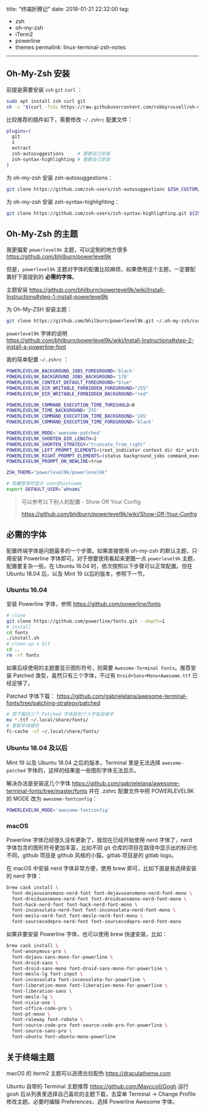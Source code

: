title: "终端折腾记"
date: 2018-01-21 22:32:00
tag:
- zsh
- oh-my-zsh
- iTerm2
- powerline
- themes
permalink: linux-terminal-zsh-notes

---

## Oh-My-Zsh 安装

前提是需要安装 `zsh` `git` `curl` ：

```sh
sudo apt install zsh curl git
sh -c "$(curl -fsSL https://raw.githubusercontent.com/robbyrussell/oh-my-zsh/master/tools/install.sh)"
```

比较推荐的插件如下，需要修改 `~/.zshrc` 配置文件：

```sh
plugins=(
  git
  z
  extract
  zsh-autosuggestions     # 需要自己安装
  zsh-syntax-highlighting # 需要自己安装
)
```

为 oh-my-zsh 安装 zsh-autosuggestions：

```sh
git clone https://github.com/zsh-users/zsh-autosuggestions $ZSH_CUSTOM/plugins/zsh-autosuggestions
```

为 oh-my-zsh 安装 zsh-syntax-highlighting：

```sh
git clone https://github.com/zsh-users/zsh-syntax-highlighting.git ${ZSH_CUSTOM:-~/.oh-my-zsh/custom}/plugins/zsh-syntax-highlighting
```

## Oh-My-Zsh 的主题

我更偏爱 `powerlevel9k` 主题，可以定制的地方很多 https://github.com/bhilburn/powerlevel9k

但是，`powerlevel9k` 主题对字体的配置比较麻烦，如果使用这个主题，一定要配置好下面提到的 **必需的字体**。

主题安装 https://github.com/bhilburn/powerlevel9k/wiki/Install-Instructions#step-1-install-powerlevel9k

为 Oh-My-ZSH 安装主题：

```sh
git clone https://github.com/bhilburn/powerlevel9k.git ~/.oh-my-zsh/custom/themes/powerlevel9k
```
`powerlevel9k` 字体的说明 https://github.com/bhilburn/powerlevel9k/wiki/Install-Instructions#step-2-install-a-powerline-font

我的简单配置 `~/.zshrc` ：

```sh
POWERLEVEL9K_BACKGROUND_JOBS_FOREGROUND='black'
POWERLEVEL9K_BACKGROUND_JOBS_BACKGROUND='178'
POWERLEVEL9K_CONTEXT_DEFAULT_FOREGROUND="blue"
POWERLEVEL9K_DIR_WRITABLE_FORBIDDEN_FOREGROUND="255"
POWERLEVEL9K_DIR_WRITABLE_FORBIDDEN_BACKGROUND="red"

POWERLEVEL9K_COMMAND_EXECUTION_TIME_THRESHOLD=0
POWERLEVEL9K_TIME_BACKGROUND='255'
POWERLEVEL9K_COMMAND_EXECUTION_TIME_BACKGROUND='245'
POWERLEVEL9K_COMMAND_EXECUTION_TIME_FOREGROUND='black'

POWERLEVEL9K_MODE='awesome-patched'
POWERLEVEL9K_SHORTEN_DIR_LENGTH=2
POWERLEVEL9K_SHORTEN_STRATEGY="truncate_from_right"
POWERLEVEL9K_LEFT_PROMPT_ELEMENTS=(root_indicator context dir dir_writable vcs)
POWERLEVEL9K_RIGHT_PROMPT_ELEMENTS=(status background_jobs command_execution_time time)
POWERLEVEL9K_PROMPT_ON_NEWLINE=true

ZSH_THEME="powerlevel9k/powerlevel9k"

# 隐藏登录时显示 user@hostname
export DEFAULT_USER=`whoami`
```

> 可以参考以下别人的配置 - Show Off Your Config
>
> https://github.com/bhilburn/powerlevel9k/wiki/Show-Off-Your-Config

## 必需的字体

配置终端字体是问题最多的一个步骤。如果直接使用 oh-my-zsh 的默认主题，只用安装 Powerline 字体即可。对于想要使用看起来更酷一点 `powerlevel9k` 主题，配置要复杂一些。在 Ubuntu 16.04 时，依次按照以下步骤可以正常配置。但在 Ubuntu 18.04 后，以及 Mint 19 以后的版本，参照下一节。

### Ubuntu 16.04

安装 Powerline 字体，参照 https://github.com/powerline/fonts

```sh
# clone
git clone https://github.com/powerline/fonts.git --depth=1
# install
cd fonts
./install.sh
# clean-up a bit
cd ..
rm -rf fonts
```

如果后续使用的主题要显示图形符号，则需要 `Awesome-Terminal Fonts`。推荐安装 Patched 类型，虽然只有三个字体，不过有 `Droid+Sans+Mono+Awesome.ttf` 已经足够了。

Patched 字体下载： https://github.com/gabrielelana/awesome-terminal-fonts/tree/patching-strategy/patched

```sh
# 把下载的三个 Patched 字体放到个人字体目录中
mv *.ttf ~/.local/share/fonts/
# 更新字体缓存
fc-cache -vf ~/.local/share/fonts/
```

### Ubuntu 18.04 及以后

Mint 19 以及 Ubuntu 18.04 之后的版本，Terminal 里是无法选择 `awesome-patched` 字体的，这样的结果是一些图形字体无法显示。

解决办法是安装这几个字体 https://github.com/gabrielelana/awesome-terminal-fonts/tree/master/fonts 并在 .zshrc 配置文件中把 POWERLEVEL9K 的 MODE 改为 `awesome-fontconfig`：

```bash
POWERLEVEL9K_MODE='awesome-fontconfig'
```


### macOS

Powerline 字体已经很久没有更新了，我现在已经开始使用 nerd 字体了，nerd 字体包含的图形符号更加丰富，比如不同 git 仓库的项目在路径中显示出的标识也不同，github 项目是 github 风格的小猫，gitlab 项目是的 gitlab logo。

在 macOS 中安装 nerd 字体非常方便，使用 brew 即可，比如下面是我选择安装的 nerd 字体：

```sh
brew cask install \
  font-dejavusansmono-nerd-font font-dejavusansmono-nerd-font-mono \
  font-droidsansmono-nerd-font font-droidsansmono-nerd-font-mono \
  font-hack-nerd-font font-hack-nerd-font-mono \
  font-inconsolata-nerd-font font-inconsolata-nerd-font-mono \
  font-meslo-nerd-font font-meslo-nerd-font-mono \
  font-sourcecodepro-nerd-font font-sourcecodepro-nerd-font-mono
```

如果非要安装 Powerline 字体，也可以使用 brew 快速安装，比如：

```sh
brew cask install \
  font-anonymous-pro \
  font-dejavu-sans-mono-for-powerline \
  font-droid-sans \
  font-droid-sans-mono font-droid-sans-mono-for-powerline \
  font-meslo-lg font-input \
  font-inconsolata font-inconsolata-for-powerline \
  font-liberation-mono font-liberation-mono-for-powerline \
  font-liberation-sans \
  font-meslo-lg \
  font-nixie-one \
  font-office-code-pro \
  font-pt-mono \
  font-raleway font-roboto \
  font-source-code-pro font-source-code-pro-for-powerline \
  font-source-sans-pro \
  font-ubuntu font-ubuntu-mono-powerline
```

## 关于终端主题

macOS 的 iterm2 主题可以选德古拉配色 https://draculatheme.com

Ubuntu 自带的 Terminal 主题推荐 https://github.com/Mayccoll/Gogh 运行 gosh 后从列表里选择自己喜欢的主题下载，去菜单 Terminal -> Change Profile 修改主题。必要时编辑 Preferences，选择 Powerline Awesome 字体。
